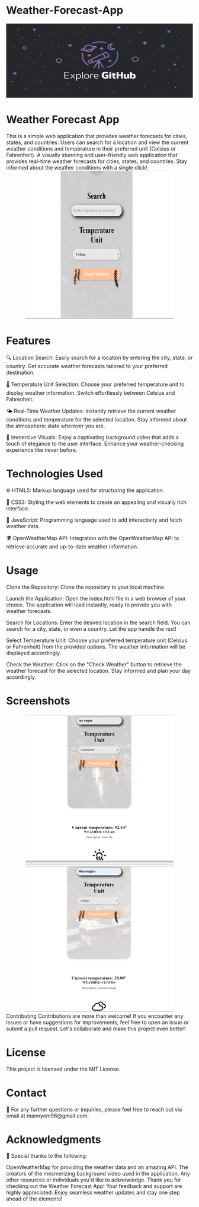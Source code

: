 # Weather-Forecast-App

<div align="center">
  <img src="repository_logo.jpg" alt="Repository Logo" width="900" height="200">
</div>
<h1>Weather Forecast App</h1>
This is a simple web application that provides weather forecasts for cities, states, and countries. Users can search for a location and view the current weather conditions and temperature in their preferred unit (Celsius or Fahrenheit). A visually stunning and user-friendly web application that provides real-time weather forecasts for cities, states, and countries. Stay informed about the weather conditions with a single click!

<div align="center">
  <img src="Screenshot.png" alt="Weather Forecast App Screenshot" width="400" height="400">
</div>
<h1>Features</h1>
🔍 Location Search: Easily search for a location by entering the city, state, or country. Get accurate weather forecasts tailored to your preferred destination.

🌡️ Temperature Unit Selection: Choose your preferred temperature unit to display weather information. Switch effortlessly between Celsius and Fahrenheit.

🌤️ Real-Time Weather Updates: Instantly retrieve the current weather conditions and temperature for the selected location. Stay informed about the atmospheric state wherever you are.

🎥 Immersive Visuals: Enjoy a captivating background video that adds a touch of elegance to the user interface. Enhance your weather-checking experience like never before.

<h1>Technologies Used</h1>
🌐 HTML5: Markup language used for structuring the application.

🎨 CSS3: Styling the web elements to create an appealing and visually rich interface.

🚀 JavaScript: Programming language used to add interactivity and fetch weather data.

🌍 OpenWeatherMap API: Integration with the OpenWeatherMap API to retrieve accurate and up-to-date weather information.

<h1>Usage</h1>
Clone the Repository: Clone the repository to your local machine.

Launch the Application: Open the index.html file in a web browser of your choice. The application will load instantly, ready to provide you with weather forecasts.

Search for Locations: Enter the desired location in the search field. You can search for a city, state, or even a country. Let the app handle the rest!

Select Temperature Unit: Choose your preferred temperature unit (Celsius or Fahrenheit) from the provided options. The weather information will be displayed accordingly.

Check the Weather: Click on the "Check Weather" button to retrieve the weather forecast for the selected location. Stay informed and plan your day accordingly.

<h1>Screenshots</h1>
<div align="center">
  <img src="screenshot_1.png" alt="Screenshot 1" width="400">
  <img src="screenshot_2.png" alt="Screenshot 2" width="400">
</div>
Contributing
Contributions are more than welcome! If you encounter any issues or have suggestions for improvements, feel free to open an issue or submit a pull request. Let's collaborate and make this project even better!

<h1>License</h1>
This project is licensed under the MIT License.

<h1>Contact</h1>
📧 For any further questions or inquiries, please feel free to reach out via email at mannyom98@gmail.com.

<h1>Acknowledgments</h1>
🌟 Special thanks to the following:

OpenWeatherMap for providing the weather data and an amazing API.
The creators of the mesmerizing background video used in the application.
Any other resources or individuals you'd like to acknowledge.
Thank you for checking out the Weather Forecast App! Your feedback and support are highly appreciated. Enjoy seamless weather updates and stay one step ahead of the elements!
